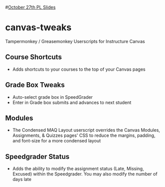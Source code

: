 #[October 27th PL Slides](https://docs.google.com/presentation/d/1IKFC5JAN9a41d6E4FJ05OuMo2mIdMJn2JPTMZclHe3A/edit?usp=sharing)

# canvas-tweaks
Tampermonkey / Greasemonkey Userscripts for Instructure Canvas

## Course Shortcuts
* Adds shortcuts to your courses to the top of your Canvas pages

## Grade Box Tweaks
* Auto-select grade box in SpeedGrader
* Enter in Grade box submits and advances to next student

## Modules
* The Condensed MAQ Layout userscript overrides the Canvas Modules, Assignments, & Quizzes pages' CSS to reduce the margins, padding, and font-size for a more condensed layout

## Speedgrader Status
* Adds the ability to modify the assignment status (Late, Missing, Excused) within the Speedgrader. You may also modify the number of days late
